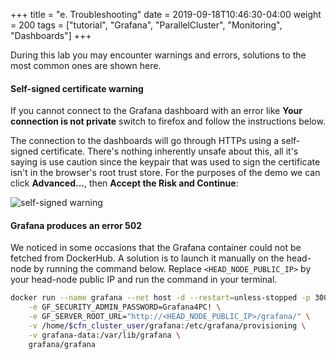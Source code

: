 +++
title = "e. Troubleshooting"
date = 2019-09-18T10:46:30-04:00
weight = 200
tags = ["tutorial", "Grafana", "ParallelCluster", "Monitoring", "Dashboards"]
+++

During this lab you may encounter warnings and errors, solutions to the most common ones are shown here.

#### Self-signed certificate warning

If you cannot connect to the Grafana dashboard with an error like **Your connection is not private** switch to firefox and follow the instructions below.

The connection to the dashboards will go through HTTPs using a self-signed certificate. There's nothing inherently unsafe about this, all it's saying is use caution since the keypair that was used to sign the certificate isn't in the browser's root trust store. For the purposes of the demo we can click **Advanced...**, then **Accept the Risk and Continue**:

![self-signed warning](/images/monitoring/self-signed-certificate.png)

#### Grafana produces an error 502

We noticed in some occasions that the Grafana container could not be fetched from DockerHub. A solution is to launch it manually on the head-node by running the command below. Replace `<HEAD_NODE_PUBLIC_IP>` by your head-node public IP and run the command in your terminal.


```bash
docker run --name grafana --net host -d --restart=unless-stopped -p 3000:3000 \
    -e GF_SECURITY_ADMIN_PASSWORD=Grafana4PC! \
    -e GF_SERVER_ROOT_URL="http://<HEAD_NODE_PUBLIC_IP>/grafana/" \
    -v /home/$cfn_cluster_user/grafana:/etc/grafana/provisioning \
    -v grafana-data:/var/lib/grafana \
    grafana/grafana
```
